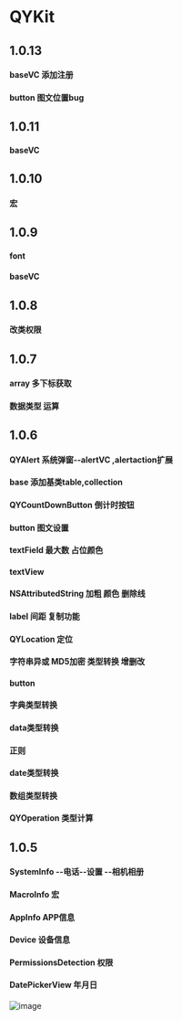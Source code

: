 # QYKit


##   1.0.13
#### baseVC  添加注册
#### button 图文位置bug   

##   1.0.11
#### baseVC 

##   1.0.10
#### 宏

##   1.0.9
####  font
#### baseVC

##   1.0.8
####   改类权限

##   1.0.7
#### array                                      多下标获取
####  数据类型   运算

##   1.0.6
####  QYAlert                                  系统弹窗--alertVC ,alertaction扩展
####  base                                      添加基类table,collection
####  QYCountDownButton           倒计时按钮
####  button                                   图文设置
####  textField                                最大数     占位颜色
####  textView
####  NSAttributedString               加粗   颜色  删除线
####  label                                      间距    复制功能
####  QYLocation                          定位
####  字符串异或                           MD5加密  类型转换   增删改
####  button
####  字典类型转换
####  data类型转换
####  正则
####  date类型转换
####  数组类型转换
####  QYOperation                         类型计算


##   1.0.5
#### SystemInfo    --电话--设置 --相机相册
#### MacroInfo              宏
#### AppInfo              APP信息
#### Device 设备信息
#### PermissionsDetection    权限
#### DatePickerView          年月日

![image](https://github.com/MemoryKing/YJSwiftKit/blob/master/导图.png)
